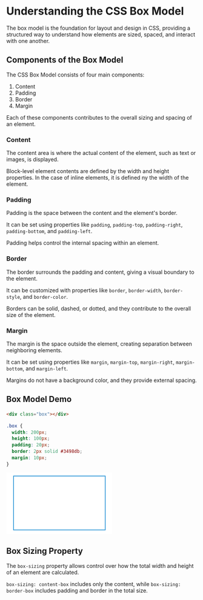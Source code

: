 # Understanding the CSS Box Model
The box model is the foundation for layout and design in CSS, providing a structured way to understand how elements are sized, spaced, and interact with one another.

## Components of the Box Model
The CSS Box Model consists of four main components:
1. Content
2. Padding
3. Border
4. Margin

Each of these components contributes to the overall sizing and spacing of an element.

### Content
The content area is where the actual content of the element, such as text or images, is displayed.

Block-level element contents are defined by the width and height properties. In the case of inline elements, it is defined ny the width of the element.

### Padding
Padding is the space between the content and the element's border.

It can be set using properties like `padding`, `padding-top`, `padding-right`, `padding-bottom`, and `padding-left`.

Padding helps control the internal spacing within an element.

### Border
The border surrounds the padding and content, giving a visual boundary to the element.

It can be customized with properties like `border`, `border-width`, `border-style`, and `border-color`.

Borders can be solid, dashed, or dotted, and they contribute to the overall size of the element.

### Margin
The margin is the space outside the element, creating separation between neighboring elements.

It can be set using properties like `margin`, `margin-top`, `margin-right`, `margin-bottom`, and `margin-left`.

Margins do not have a background color, and they provide external spacing.

## Box Model Demo

```html
<div class="box"></div>
```

```css
.box {
  width: 200px;
  height: 100px;
  padding: 20px;
  border: 2px solid #3498db;
  margin: 10px;
}
```

![box-model](./assets/box-model.png)

## Box Sizing Property
The `box-sizing` property allows control over how the total width and height of an element are calculated.

`box-sizing: content-box` includes only the content, while `box-sizing: border-box` includes padding and border in the total size.